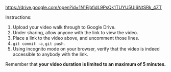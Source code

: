 <!--
The video walk through is [here](FIX-ME).
-->

https://drive.google.com/open?id=1N1EjbfidL9PsQk1TUYU5UI6NtSRk_4ZT

Instructions:

1. Upload your video walk through to Google Drive.
2. Under sharing, allow anyone with the link to view the video.
3. Place a link to the video above, and uncomment those lines.
4. `git commit -a`, `git push`.
5. Using incognito mode on your browser, verify that the video is indeed accessible to anybody with the link.

Remember that **your video duration is limited to an maximum of 5 minutes.**   
